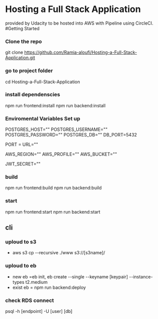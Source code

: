 # Hosting a Full Stack Application
 provided by Udacity to be hosted into AWS with Pipeline using CircleCI. 
#Getting Started
 ### Clone the repo
git clone https://github.com/Ramia-aloufi/Hosting-a-Full-Stack-Application.git
### go to project folder
cd Hosting-a-Full-Stack-Application

### install dependenscies
npm run frontend:install
npm run backend:install

###  Enviromental Variables Set up

 POSTGRES_HOST=""
 POSTGRES_USERNAME=""
 POSTGRES_PASSWORD=""
 POSTGRES_DB=""
 DB_PORT=5432



PORT = 
URL=""

AWS_REGION=""
AWS_PROFILE=""
AWS_BUCKET=""

JWT_SECRET=""

### build
npm run frontend:build
npm run backend:build

### start
npm run frontend:start
npm run backend:start


## cli 
### uploud to s3
- aws s3 cp --recursive  ./www s3://[s3name]/
### uploud to eb
- new eb =eb init, eb create --single --keyname [keypair] --instance-types t2.medium
- exist eb = npm run backend:deploy
### check RDS connect
psql -h [endpoint] -U [user] [db]





